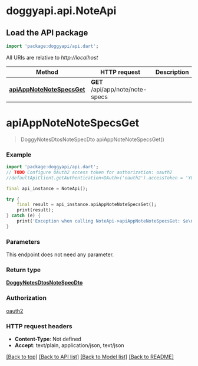 # doggyapi.api.NoteApi

## Load the API package
```dart
import 'package:doggyapi/api.dart';
```

All URIs are relative to *http://localhost*

Method | HTTP request | Description
------------- | ------------- | -------------
[**apiAppNoteNoteSpecsGet**](NoteApi.md#apiappnotenotespecsget) | **GET** /api/app/note/note-specs | 


# **apiAppNoteNoteSpecsGet**
> DoggyNotesDtosNoteSpecDto apiAppNoteNoteSpecsGet()



### Example
```dart
import 'package:doggyapi/api.dart';
// TODO Configure OAuth2 access token for authorization: oauth2
//defaultApiClient.getAuthentication<OAuth>('oauth2').accessToken = 'YOUR_ACCESS_TOKEN';

final api_instance = NoteApi();

try {
    final result = api_instance.apiAppNoteNoteSpecsGet();
    print(result);
} catch (e) {
    print('Exception when calling NoteApi->apiAppNoteNoteSpecsGet: $e\n');
}
```

### Parameters
This endpoint does not need any parameter.

### Return type

[**DoggyNotesDtosNoteSpecDto**](DoggyNotesDtosNoteSpecDto.md)

### Authorization

[oauth2](../README.md#oauth2)

### HTTP request headers

 - **Content-Type**: Not defined
 - **Accept**: text/plain, application/json, text/json

[[Back to top]](#) [[Back to API list]](../README.md#documentation-for-api-endpoints) [[Back to Model list]](../README.md#documentation-for-models) [[Back to README]](../README.md)


